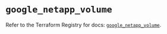 # `google_netapp_volume`

Refer to the Terraform Registry for docs: [`google_netapp_volume`](https://registry.terraform.io/providers/hashicorp/google-beta/6.6.0/docs/resources/google_netapp_volume).
